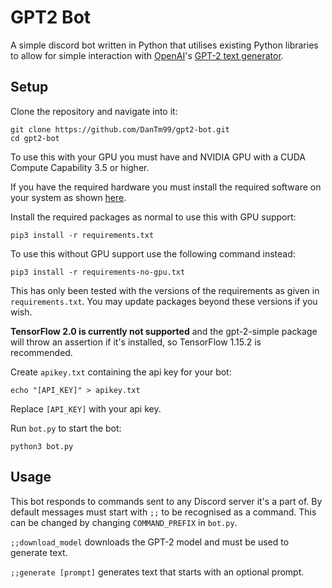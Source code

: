 # GPT2 Bot

A simple discord bot written in Python that utilises existing Python libraries to allow for simple interaction with [OpenAI](https://openai.com)'s [GPT-2 text generator](https://openai.com/blog/better-language-models/).

## Setup

Clone the repository and navigate into it:

```shell
git clone https://github.com/DanTm99/gpt2-bot.git
cd gpt2-bot
```

To use this with your GPU you must have and NVIDIA GPU with a CUDA Compute Capability 3.5 or higher.

If you have the required hardware you must install the required software on your system as shown [here](https://www.tensorflow.org/install/gpu#software_requirements).

Install the required packages as normal to use this with GPU support:

```shell
pip3 install -r requirements.txt
```

To use this without GPU support use the following command instead:

```shell
pip3 install -r requirements-no-gpu.txt
```

This has only been tested with the versions of the requirements as given in `requirements.txt`. You may update packages beyond these versions if you wish.


**TensorFlow 2.0 is currently not supported** and the gpt-2-simple package will throw an assertion if it's installed, so TensorFlow 1.15.2 is recommended.

Create `apikey.txt` containing the api key for your bot:

```shell
echo "[API_KEY]" > apikey.txt
```
Replace `[API_KEY]` with your api key.

Run `bot.py` to start the bot:

```shell
python3 bot.py
```

## Usage

This bot responds to commands sent to any Discord server it's a part of. By default messages must start with `;;` to be recognised as a command. This can be changed by changing `COMMAND_PREFIX` in `bot.py`.

`;;download_model` downloads the GPT-2 model and must be used to generate text.

`;;generate [prompt]` generates text that starts with an optional prompt.